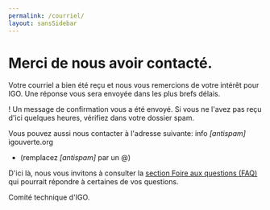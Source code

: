 ```yaml
---
permalink: /courriel/
layout: sansSidebar
---
```


# Merci de nous avoir contacté. #

Votre courriel a bien été reçu et nous vous remercions de votre intérêt pour IGO.   Une réponse vous sera envoyée dans les plus brefs délais.  

! Un message de confirmation vous a été envoyé.
Si vous ne l'avez pas reçu d'ici quelques heures, vérifiez dans votre dossier spam. 


Vous pouvez aussi nous contacter à l'adresse suivante: 
info *[antispam]* igouverte.org  
* (remplacez *[antispam]* par un @)

D'ici là, nous vous invitons à consulter la [section Foire aux questions (FAQ)](/site-web/faq/) qui pourrait répondre à certaines de vos questions.

Comité technique d'IGO.
